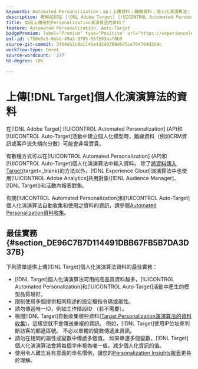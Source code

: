 ```yaml
---
keywords: Automated Personalization；ap；上傳資料；離線資料；個人化演演算法；自動鎖定目標；自動鎖定目標；最佳實務
description: 瞭解如何在 [!DNL Adobe Target] [!UICONTROL Automated Personalization] (AP)和[!UICONTROL Auto-Target]活動中建立個人化模型時上傳離線資料。
title: 如何上傳用於Personalization演演算法的資料？
feature: Automated Personalization, Auto-Target
badgePremium: label="Premium" type="Positive" url="https://experienceleague.adobe.com/docs/target/using/introduction/intro.html?lang=zh-Hant#premium newtab=true" tooltip="檢視Target Premium包含的內容。"
exl-id: c750e0e5-8ebd-49a2-9705-05f593aaf0b9
source-git-commit: 3f64da1c9a1146e4d2d9389d6d5ce764764d2d9c
workflow-type: tm+mt
source-wordcount: '277'
ht-degree: 10%

---
```


# 上傳[!DNL Target]個人化演演算法的資料

在[!DNL Adobe Target] [!UICONTROL Automated Personalization] (AP)和[!UICONTROL Auto-Target]活動中建立個人化模型時，離線資料（例如CRM資訊或客戶流失傾向分數）可能會非常寶貴。

有數種方式可以在[!UICONTROL Automated Personalization] (AP)和[!UICONTROL Auto-Target]個人化演演算法中輸入資料。 除了[將資料傳入Target](https://experienceleague.adobe.com/docs/target-dev/developer/implementation/methods/methods-to-get-data-into-target.html?lang=zh-Hant){target=_blank}的方法以外，[!DNL Experience Cloud]演演算法中也使用[!UICONTROL Adobe Analytics]共用對象([!DNL Audience Manager]、[!DNL Target])和活動內報表對象。

有關[!UICONTROL Automated Personalization]和[!UICONTROL Auto-Target]個人化演演算法自動收集和使用之資料的資訊，請參閱[Automated Personalization資料收集](/help/main/c-activities/t-automated-personalization/ap-data.md)。

## 最佳實務 {#section_DE96C7B7D114491DBB67FB5B7DA3D37B}

下列清單提供上傳[!DNL Target]個人化演演算法資料的最佳實務：

* [!DNL Target]個人化演演算法可用的高品質資料越多，[!UICONTROL Automated Personalization]和[!UICONTROL Auto-Target]活動中產生的模型品質越好。
* 限制使用多個提供相同用途的設定檔指令碼或屬性。
* 請勿傳遞唯一ID，例如工作階段ID （若不需要）。
* 檢閱[!DNL Target]自動收集哪些資料([Target Personalization演演算法的資料收集](/help/main/c-activities/t-automated-personalization/ap-data.md))，這樣您就不會傳送重複的資訊。 例如，[!DNL Target]使用IP位址來判斷訪客的郵遞區號。 不必以單獨的變數傳遞此資訊。
* 請勿在相同的屬性或變數中傳遞多個值。 如果串連多個變數，[!DNL Target]個人化演演算法會將每個字串視為唯一值，減少個人化資訊的值。
* 使用令人難忘且有意義的命名慣例，讓您的[Personalization Insights報表](/help/main/c-reports/c-personalization-insights-reports/personalization-insights-reports.md#concept_A897070E1EDC403EB84CFB7A6ECAD767)更易於理解。
